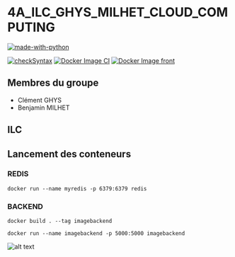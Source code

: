 # 4A_ILC_GHYS_MILHET_CLOUD_COMPUTING

[![made-with-python](https://img.shields.io/badge/Made%20with-Python-1f425f.svg)](https://www.python.org/)

[![checkSyntax](https://github.com/benjamin-milhet/4A_ILC_GHYS_MILHET_CLOUD_COMPUTING/actions/workflows/CheckSyntax.yml/badge.svg)](https://github.com/benjamin-milhet/4A_ILC_GHYS_MILHET_CLOUD_COMPUTING/actions/workflows/CheckSyntax.yml)
[![Docker Image CI](https://github.com/benjamin-milhet/4A_ILC_GHYS_MILHET_CLOUD_COMPUTING/actions/workflows/docker-image.yml/badge.svg)](https://github.com/benjamin-milhet/4A_ILC_GHYS_MILHET_CLOUD_COMPUTING/actions/workflows/docker-image.yml)
[![Docker Image front](https://github.com/benjamin-milhet/4A_ILC_GHYS_MILHET_CLOUD_COMPUTING/actions/workflows/docker-image-front.yml/badge.svg)](https://github.com/benjamin-milhet/4A_ILC_GHYS_MILHET_CLOUD_COMPUTING/actions/workflows/docker-image-front.yml)


## Membres du groupe
 - Clément GHYS
 - Benjamin MILHET
 
## ILC

## Lancement des conteneurs

### REDIS
```
docker run --name myredis -p 6379:6379 redis
```

### BACKEND
```
docker build . --tag imagebackend
```

```
docker run --name imagebackend -p 5000:5000 imagebackend
```


![alt text](https://github.com/benjamin-milhet/4A_ILC_GHYS_MILHET_CLOUD_COMPUTING/blob/main/images/meme.jpg?raw=true)
